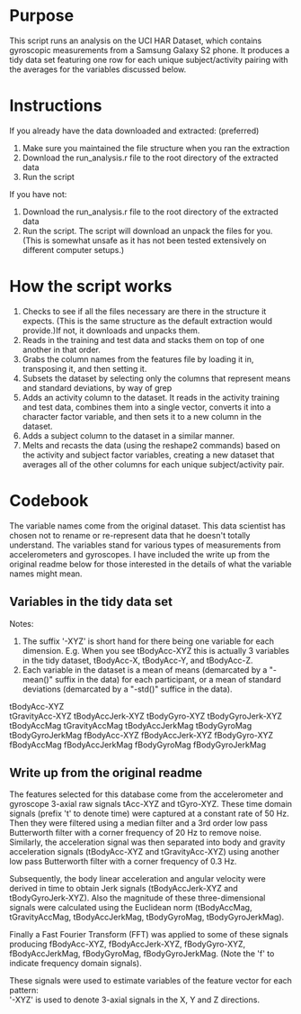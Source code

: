 # Purpose

This script runs an analysis on the UCI HAR Dataset, which contains gyroscopic measurements from a Samsung Galaxy S2 phone. It produces a tidy data set featuring one row for each unique subject/activity pairing with the averages for the variables discussed below.

# Instructions

If you already have the data downloaded and extracted: (preferred)
1. Make sure you maintained the file structure when you ran the extraction
2. Download the run_analysis.r file to the root directory of the extracted data
3. Run the script

If you have not:
1. Download the run_analysis.r file to the root directory of the extracted data
2. Run the script. The script will download an unpack the files for you. (This is somewhat unsafe as it has not been tested extensively on different computer setups.)

# How the script works

1. Checks to see if all the files necessary are there in the structure it expects. (This is the same structure as the default extraction would provide.)If not, it downloads and unpacks them.
2. Reads in the training and test data and stacks them on top of one another in that order.
3. Grabs the column names from the features file by loading it in, transposing it, and then setting it.
4. Subsets the dataset by selecting only the columns that represent means and standard deviations, by way of grep
5. Adds an activity column to the dataset. It reads in the activity training and test data, combines them into a single vector, converts it into a character factor variable, and then sets it to a new column in the dataset.
6. Adds a subject column to the dataset in a similar manner.
7. Melts and recasts the data (using the reshape2 commands) based on the activity and subject factor variables, creating a new dataset that averages all of the other columns for each unique subject/activity pair.

# Codebook

The variable names come from the original dataset. This data scientist has chosen not to rename or re-represent data that he doesn't totally understand. The variables stand for various types of measurements from accelerometers and gyroscopes. I have included the write up from the original readme below for those interested in the details of what the variable names might mean.

## Variables in the tidy data set
Notes:
1. The suffix '-XYZ' is short hand for there being one variable for each dimension. E.g. When you see tBodyAcc-XYZ this is actually 3 variables in the tidy dataset, tBodyAcc-X, tBodyAcc-Y, and tBodyAcc-Z.
2. Each variable in the dataset is a mean of means (demarcated by a "-mean()" suffix in the data) for each participant, or a mean of standard deviations (demarcated by a "-std()" suffice in the data).

tBodyAcc-XYZ			
tGravityAcc-XYZ
tBodyAccJerk-XYZ
tBodyGyro-XYZ
tBodyGyroJerk-XYZ
tBodyAccMag
tGravityAccMag
tBodyAccJerkMag
tBodyGyroMag
tBodyGyroJerkMag
fBodyAcc-XYZ
fBodyAccJerk-XYZ
fBodyGyro-XYZ
fBodyAccMag
fBodyAccJerkMag
fBodyGyroMag
fBodyGyroJerkMag

## Write up from the original readme
The features selected for this database come from the accelerometer and gyroscope 3-axial raw signals tAcc-XYZ and tGyro-XYZ. These time domain signals (prefix 't' to denote time) were captured at a constant rate of 50 Hz. Then they were filtered using a median filter and a 3rd order low pass Butterworth filter with a corner frequency of 20 Hz to remove noise. Similarly, the acceleration signal was then separated into body and gravity acceleration signals (tBodyAcc-XYZ and tGravityAcc-XYZ) using another low pass Butterworth filter with a corner frequency of 0.3 Hz. 

Subsequently, the body linear acceleration and angular velocity were derived in time to obtain Jerk signals (tBodyAccJerk-XYZ and tBodyGyroJerk-XYZ). Also the magnitude of these three-dimensional signals were calculated using the Euclidean norm (tBodyAccMag, tGravityAccMag, tBodyAccJerkMag, tBodyGyroMag, tBodyGyroJerkMag). 

Finally a Fast Fourier Transform (FFT) was applied to some of these signals producing fBodyAcc-XYZ, fBodyAccJerk-XYZ, fBodyGyro-XYZ, fBodyAccJerkMag, fBodyGyroMag, fBodyGyroJerkMag. (Note the 'f' to indicate frequency domain signals). 

These signals were used to estimate variables of the feature vector for each pattern:  
'-XYZ' is used to denote 3-axial signals in the X, Y and Z directions.